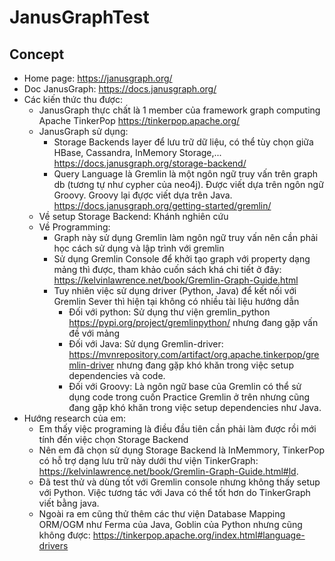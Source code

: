 # JanusGraphTest
## Concept
- Home page: https://janusgraph.org/
- Doc JanusGraph: https://docs.janusgraph.org/
- Các kiến thức thu được:
  - JanusGraph thực chất là 1 member của framework graph computing Apache TinkerPop https://tinkerpop.apache.org/
  - JanusGraph sử dụng: 
    - Storage Backends layer để lưu trữ dữ liệu, có thể tùy chọn giữa HBase, Cassandra, InMemory Storage,... https://docs.janusgraph.org/storage-backend/
    - Query Language là Gremlin là một ngôn ngữ truy vấn trên graph db (tương tự như cypher của neo4j). Được viết dựa trên ngôn ngữ Groovy. Groovy lại đựợc viết dựa trên Java. https://docs.janusgraph.org/getting-started/gremlin/
  - Về setup Storage Backend: Khánh nghiên cứu
  - Về Programming: 
    - Graph này sử dụng Gremlin làm ngôn ngữ truy vấn nên cần phải học cách sử dụng và lập trình với gremlin
    - Sử dụng Gremlin Console để khởi tạo graph với property dạng mảng thì được, tham khảo cuốn sách khá chi tiết ở đây: https://kelvinlawrence.net/book/Gremlin-Graph-Guide.html
    - Tuy nhiên việc sử dụng driver (Python, Java) để kết nối với Gremlin Sever thì hiện tại không có nhiều tài liệu hướng dẫn
      - Đối với python: Sử dụng thư viện gremlin_python https://pypi.org/project/gremlinpython/ nhưng đang gặp vấn đề với mảng 
      - Đối với Java: Sử dụng Gremlin-driver: https://mvnrepository.com/artifact/org.apache.tinkerpop/gremlin-driver nhưng đang gặp khó khăn trong việc setup dependencies và code.
      - Đối với Groovy: Là ngôn ngữ base của Gremlin có thể sử dụng code trong cuốn Practice Gremlin ở trên nhưng cũng đang gặp khó khăn trong việc setup dependencies như Java.
- Hướng research của em:
  - Em thấy việc programing là điều đầu tiên cần phải làm được rồi mới tính đến việc chọn Storage Backend
  - Nên em đã chọn sử dụng Storage Backend là InMemmory, TinkerPop có hỗ trợ dạng lưu trữ này dưới thư viện TinkerGraph: https://kelvinlawrence.net/book/Gremlin-Graph-Guide.html#ld. 
  - Đã test thử và dùng tốt với Gremlin console nhưng không thấy setup với Python. Việc tương tác với Java có thể tốt hơn do TinkerGraph viết bằng java.
  - Ngoài ra em cũng thử thêm các thư viện Database Mapping ORM/OGM như Ferma của Java, Goblin của Python nhưng cũng không được: https://tinkerpop.apache.org/index.html#language-drivers
